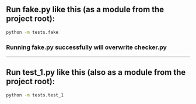 ## Run **fake.py** like this (as a module from the project root):
```bash
python -m tests.fake
```
### Running **fake.py** successfully will overwrite **checker.py**
___

## Run **test_1.py** like this (also as a module from the project root):
```bash
python -m tests.test_1
```